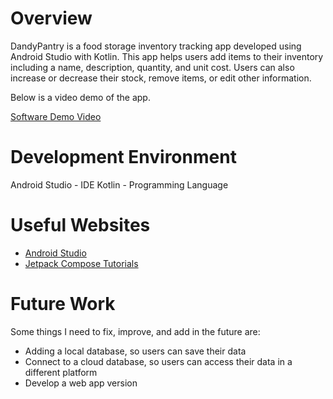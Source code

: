 # Overview

DandyPantry is a food storage inventory tracking app developed using Android Studio with Kotlin. This app helps users add items to their inventory including a name, description, quantity, and unit cost. Users can also increase or decrease their stock, remove items, or edit other information.

Below is a video demo of the app.

[Software Demo Video](http://youtube.com)

# Development Environment

Android Studio - IDE
Kotlin - Programming Language

# Useful Websites

* [Android Studio](https://developer.android.com/studio)
* [Jetpack Compose Tutorials](https://developer.android.com/courses/android-basics-compose/course)

# Future Work

Some things I need to fix, improve, and add in the future are:
* Adding a local database, so users can save their data
* Connect to a cloud database, so users can access their data in a different platform
* Develop a web app version